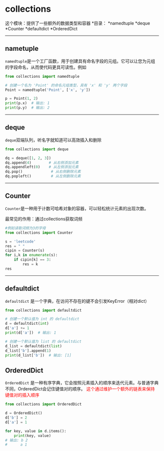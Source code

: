 # collections
这个模块：提供了一些额外的数据类型和容器
*目录：
    *namedtuple
    *deque
    *Counter
    *defaultdict
    *OrderedDict


---

## nametuple
`namedtuple`是一个工厂函数，用于创建具有命名字段的元组。它可以让您为元组的字段命名，从而使代码更具可读性。例如
```python
from collections import namedtuple

# 创建一个名为 'Point' 的命名元组类型，具有 'x' 和 'y' 两个字段
Point = namedtuple('Point', ['x', 'y'])

p = Point(1, 2)
print(p.x)  # 输出: 1
print(p.y)  # 输出: 2
```


---

## deque
`deque`双端队列，听名字就知道可以高效插入和删除
```python
from collections import deque

dq = deque([1, 2, 3])
dq.append(4)        # 从右侧添加元素
dq.appendleft(0)    # 从左侧添加元素
dq.pop()             # 从右侧删除元素
dq.popleft()         # 从左侧删除元素
``` 


---

## Counter
`Counter`是一种用于计数可哈希对象的容器，可以轻松统计元素的出现次数。

最常见的作用：通过collections获取词频

```python
#例如读取词频为3的字母
from collections import Counter

s = 'leetcode'
res = " "
cipin = Counter(s)
for i,k in enumerate(s):
    if cipin[k] == 3:
        res = k
res 
```

---

## defaultdict
`defaultdict` 是一个字典，在访问不存在的键不会引发KeyError（相对dict）
```python
from collections import defaultdict

# 创建一个默认值为 int 的 defaultdict
d = defaultdict(int)
d['a'] += 1
print(d['a'])  # 输出: 1

# 创建一个默认值为 list 的 defaultdict
d_list = defaultdict(list)
d_list['b'].append(1)
print(d_list['b'])  # 输出: [1]

```
## OrderedDict

`OrderedDict` 是一种有序字典，它会按照元素插入的顺序来迭代元素。与普通字典不同，OrderedDict会记住键值对的顺序。
<font color = "red">这个通过维护一个额外的链表来保持键值对的插入顺序</font>
```python
from collections import OrderedDict

d = OrderedDict()
d['b'] = 2
d['a'] = 1

for key, value in d.items():
    print(key, value)
# 输出: b 2
#      a 1

```